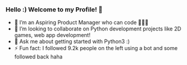 ### Hello :) Welcome to my Profile! 👋


- 🔭 I’m an Aspiring Product Manager who can code 🧑🏽‍💻
- 👯 I’m looking to collaborate on Python development projects like 2D games, web app development!
- 💬 Ask me about getting started with Python3 :)
- ⚡ Fun fact: I followed 9.2k people on the left using a bot and some followed back haha

